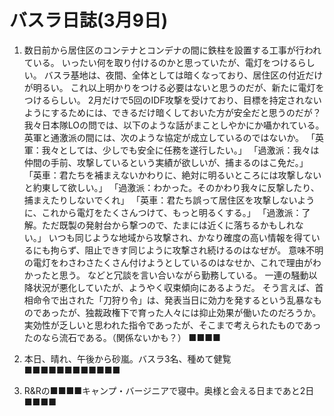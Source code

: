 # バスラ日誌(3月9日)

1. 数日前から居住区のコンテナとコンデナの間に鉄柱を設置する工事が行われている。
   いったい何を取り付けるのかと思っていたが、電灯をつけるらしい。
   バスラ基地は、夜間、全体としては暗くなっており、居住区の付近だけが明るい。
   これ以上明かりをつける必要はないと思うのだが、新たに電灯をつけるらしい。
   2月だけで5回のIDF攻撃を受けており、目標を持定されないようにするためには、できるだけ暗くしておいた方が安全だと思うのだが？
   我々日本隊LOの問では、以下のような話がまことしやかにか囁かれている。
   英軍と通激派の間には、次のような協定が成立しているのではないか。
   「英軍：我々としては、少しでも安全に任務を遂行したい。」
   「過激派：我々は仲間の手前、攻撃しているという実績が欲しいが、捕まるのはこ免だ。」
   「英車：君たちを補まえないかわりに、絶対に明るいところには攻撃しないと約東して欲しい。」
   「過激派：わかった。そのかわり我々に反撃したり、捕まえたりしないでくれ」
   「英車：君たち誤って居住区を攻撃しないように、これから電灯をたくさんつけて、もっと明るくする。」
   「過激派：了解。ただ既製の発射台から撃つので、たまには近くに落ちるかもしれない。」
   いつも同じような地域から攻撃され、かなり確度の高い情報を得ているにも拘らず、阻止できす同じように攻撃され続けるのはなぜが。
   意味不明の電灯をわさわさたくさん付けようとしているのはなせか、これで理由がわかったと思う。
   などと冗談を言い合いながら勤務している。
   一連の騒動以降状況が悪化していたが、ようやく収束傾向にあるようだ。
   そう言えば、首相命令で出された「刀狩り令」は、発表当日に効力を発するという乱暴なものであったが、独裁政権下で育った人々には抑止効果が働いたのだろうか。
   実効性が乏しいと思われた指令であったが、そこまで考えられたものであったのなら流石である。（関係ないかも？）
   ■■■■

2. 本日、晴れ、午後から砂嵐。バスラ3名、種めて健覧
   ■■■■■■■■■■■■

3. R&Rの■■■■キャンプ・バージニアで寝中。奥様と会える日まであと2日
   ■■■■
